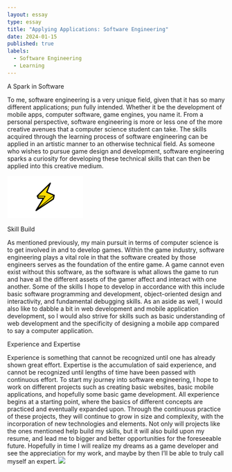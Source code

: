 ```yaml
---
layout: essay
type: essay
title: "Applying Applications: Software Engineering"
date: 2024-01-15
published: true
labels:
  - Software Engineering
  - Learning
---
```



A Spark in Software

To me, software engineering is a very unique field, given that it has so many different applications; pun fully intended. Whether it be the development of mobile apps, computer software, game engines, you name it. From a personal perspective, software engineering is more or less one of the more creative avenues that a computer science student can take. The skills acquired through the learning process of software engineering can be applied in an artistic manner to an otherwise technical field. As someone who wishes to pursue game design and development, software engineering sparks a curiosity for developing these technical skills that can then be applied into this creative medium. 

<img width="175px" 
     class="rounded float-start pe-4" 
     src="../img/applying/lightning-bolt.png" >

Skill Build

As mentioned previously, my main pursuit in terms of computer science is to get involved in and to develop games. Within the game industry, software engineering plays a vital role in that the software created by those engineers serves as the foundation of the entire game. A game cannot even exist without this software, as the software is what allows the game to run and have all the different assets of the gamer affect and interact with one another. Some of the skills I hope to develop in accordance with this include basic software programming and development, object-oriented design and interactivity, and fundamental debugging skills. As an aside as well, I would also like to dabble a bit in web development and mobile application development, so I would also strive for skills such as basic understanding of web development and the specificity of designing a mobile app compared to say a computer application.

Experience and Expertise

Experience is something that cannot be recognized until one has already shown great effort. Expertise is the accumulation of said experience, and cannot be recognized until lengths of time have been passed with continuous effort. To start my journey into software engineering, I hope to work on different projects such as creating basic websites, basic mobile applications, and hopefully some basic game development. All experience begins at a starting point, where the basics of different concepts are practiced and eventually expanded upon. Through the continuous practice of these projects, they will continue to grow in size and complexity, with the incorporation of new technologies and elements. Not only will projects like the ones mentioned help build my skills, but it will also build upon my resume, and lead me to bigger and better opportunities for the foreseeable future. Hopefully in time I will realize my dreams as a game developer and see the appreciation for my work, and maybe by then I’ll be able to truly call myself an expert.
<img width="175px" 
     class="rounded float-start pe-4" 
     src="../iimg/applying/web-development.jpeg" >

